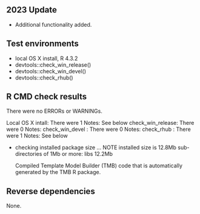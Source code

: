 ## 2023 Update
* Additional functionality added.

## Test environments
* local OS X install, R 4.3.2
* devtools::check_win_release()
* devtools::check_win_devel()
* devtools::check_rhub()

## R CMD check results
There were no ERRORs or WARNINGs. 

Local OS X intall: There were 1 Notes: See below
check_win_release: There were 0 Notes:
check_win_devel  : There were 0 Notes:
check_rhub       : There were 1 Notes: See below

* checking installed package size ... NOTE
  installed size is 12.8Mb
  sub-directories of 1Mb or more:
    libs  12.2Mb

  Compiled Template Model Builder (TMB) code that is automatically generated
  by the TMB R package.
  

  
## Reverse dependencies
None.
